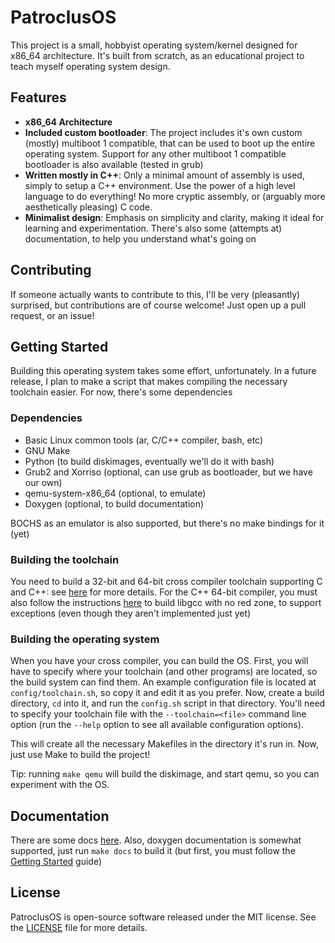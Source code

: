 # PatroclusOS

This project is a small, hobbyist operating system/kernel designed for x86_64 architecture. It's built from scratch, as an educational project to teach myself operating system design.

## Features
- **x86_64 Architecture**
- **Included custom bootloader**: The project includes it's own custom (mostly) multiboot 1 compatible, that can be used to boot up the entire operating system. Support for any other multiboot 1 compatible bootloader is also available (tested in grub)
- **Written mostly in C++**: Only a minimal amount of assembly is used, simply to setup a C++ environment. Use the power of a high level language to do everything! No more cryptic assembly, or (arguably more aesthetically pleasing) C code.
- **Minimalist design**: Emphasis on simplicity and clarity, making it ideal for learning and experimentation. There's also some (attempts at) documentation, to help you understand what's going on

## Contributing
If someone actually wants to contribute to this, I'll be very (pleasantly) surprised, but contributions are of course welcome! Just open up a pull request, or an issue!

## Getting Started
Building this operating system takes some effort, unfortunately. In a future release, I plan to make a script that makes compiling the necessary toolchain easier. For now, there's some dependencies

### Dependencies
- Basic Linux common tools (ar, C/C++ compiler, bash, etc)
- GNU Make
- Python (to build diskimages, eventually we'll do it with bash)
- Grub2 and Xorriso (optional, can use grub as bootloader, but we have our own)
- qemu-system-x86_64 (optional, to emulate)
- Doxygen (optional, to build documentation)

BOCHS as an emulator is also supported, but there's no make bindings for it (yet)

### Building the toolchain
You need to build a 32-bit and 64-bit cross compiler toolchain supporting C and C++: see [here](https://wiki.osdev.org/GCC_Cross-Compiler) for more details. For the C++ 64-bit compiler, you must also follow the instructions [here](https://wiki.osdev.org/Libgcc_without_red_zone) to build libgcc with no red zone, to support exceptions (even though they aren't implemented just yet)

### Building the operating system
When you have your cross compiler, you can build the OS. First, you will have to specify where your toolchain (and other programs) are located, so the build system can find them. An example configuration file is located at ``config/toolchain.sh``, so copy it and edit it as you prefer. Now, create a build directory, ``cd`` into it, and run the ``config.sh`` script in that directory. You'll need to specify your toolchain file with the ``--toolchain=<file>`` command line option (run the ``--help`` option to see all available configuration options).

This will create all the necessary Makefiles in the directory it's run in. Now, just use Make to build the project!

Tip: running ``make qemu`` will build the diskimage, and start qemu, so you can experiment with the OS.


## Documentation

There are some docs [here](docs/README.md). Also, doxygen documentation is somewhat supported, just run ``make docs`` to build it (but first, you must follow the [Getting Started](#getting-started) guide)

## License
PatroclusOS is open-source software released under the MIT license. See the [LICENSE](LICENSE) file for more details.
